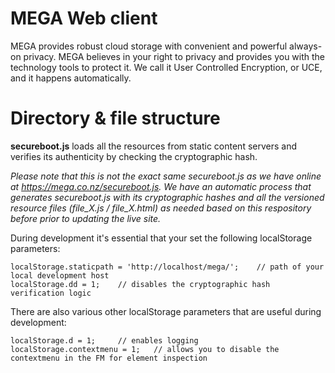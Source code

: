 ﻿MEGA Web client
=====

MEGA provides robust cloud storage with convenient and powerful always-on privacy. MEGA believes in your right to privacy and provides you with the technology tools to protect it. We call it User Controlled Encryption, or UCE, and it happens automatically.

Directory & file structure
=====

**secureboot.js** loads all the resources from static content servers and verifies its authenticity by checking the cryptographic hash.

*Please note that this is not the exact same secureboot.js as we have online at https://mega.co.nz/secureboot.js. We have an automatic process that generates secureboot.js with its cryptographic hashes and all the versioned resource files (file_X.js / file_X.html) as needed based on this respository before prior to updating the live site.*

During development it's essential that your set the following localStorage parameters:
```
localStorage.staticpath = 'http://localhost/mega/';    // path of your local development host
localStorage.dd = 1;	// disables the cryptographic hash verification logic
```
There are also various other localStorage parameters that are useful during development:
```
localStorage.d = 1;		// enables logging
localStorage.contextmenu = 1;	// allows you to disable the contextmenu in the FM for element inspection
```


